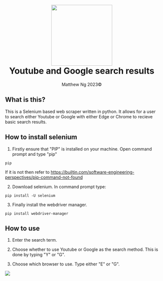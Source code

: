 <h1 align="center">
  <br>
  <img src="https://www.selenium.dev/images/selenium_4_logo.png" width="200"></a>
  <br>
  Youtube and Google search results
  <br>
</h1>

<p align="center">
    Matthew Ng 2023©
</p>

## What is this?
This is a Selenium based web scraper written in python. It allows for a user to search either Youtube or Google with either Edge or Chrome to recieve basic search results.

## How to install selenium
1. Firstly ensure that "PIP" is installed on your machine. Open command prompt and type "pip"
```
pip
```
If it is not then refer to https://builtin.com/software-engineering-perspectives/pip-command-not-found

2. Download selenium. In command prompt type:
```
pip install -U selenium
```
3. Finally install the webdriver manager.
```
pip install webdriver-manager
```
## How to use
1. Enter the search term.

2. Choose whether to use Youtube or Google as the search method. This is done by typing "Y" or "G".

3. Choose which browser to use. Type either "E" or "G".

<img src="https://i.imgur.com/VrfwHhs.png">
